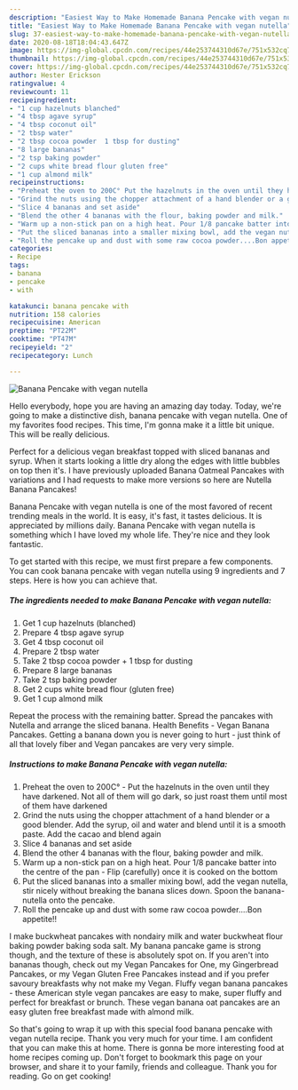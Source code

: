 ```yaml
---
description: "Easiest Way to Make Homemade Banana Pencake with vegan nutella"
title: "Easiest Way to Make Homemade Banana Pencake with vegan nutella"
slug: 37-easiest-way-to-make-homemade-banana-pencake-with-vegan-nutella
date: 2020-08-18T18:04:43.647Z
image: https://img-global.cpcdn.com/recipes/44e253744310d67e/751x532cq70/banana-pencake-with-vegan-nutella-recipe-main-photo.jpg
thumbnail: https://img-global.cpcdn.com/recipes/44e253744310d67e/751x532cq70/banana-pencake-with-vegan-nutella-recipe-main-photo.jpg
cover: https://img-global.cpcdn.com/recipes/44e253744310d67e/751x532cq70/banana-pencake-with-vegan-nutella-recipe-main-photo.jpg
author: Hester Erickson
ratingvalue: 4
reviewcount: 11
recipeingredient:
- "1 cup hazelnuts blanched"
- "4 tbsp agave syrup"
- "4 tbsp coconut oil"
- "2 tbsp water"
- "2 tbsp cocoa powder  1 tbsp for dusting"
- "8 large bananas"
- "2 tsp baking powder"
- "2 cups white bread flour gluten free"
- "1 cup almond milk"
recipeinstructions:
- "Preheat the oven to 200C° Put the hazelnuts in the oven until they have darkened. Not all of them will go dark, so just roast them until most of them have darkened"
- "Grind the nuts using the chopper attachment of a hand blender or a good blender. Add the syrup, oil and water and blend until it is a smooth paste. Add the cacao and blend again"
- "Slice 4 bananas and set aside"
- "Blend the other 4 bananas with the flour, baking powder and milk."
- "Warm up a non-stick pan on a high heat. Pour 1/8 pancake batter into the centre of the pan Flip (carefully) once it is cooked on the bottom"
- "Put the sliced bananas into a smaller mixing bowl, add the vegan nutella, stir nicely without breaking the banana slices down. Spoon the banana-nutella onto the pencake."
- "Roll the pencake up and dust with some raw cocoa powder....Bon appetite!!"
categories:
- Recipe
tags:
- banana
- pencake
- with

katakunci: banana pencake with 
nutrition: 158 calories
recipecuisine: American
preptime: "PT22M"
cooktime: "PT47M"
recipeyield: "2"
recipecategory: Lunch

---
```



![Banana Pencake with vegan nutella](https://img-global.cpcdn.com/recipes/44e253744310d67e/751x532cq70/banana-pencake-with-vegan-nutella-recipe-main-photo.jpg)

Hello everybody, hope you are having an amazing day today. Today, we're going to make a distinctive dish, banana pencake with vegan nutella. One of my favorites food recipes. This time, I'm gonna make it a little bit unique. This will be really delicious.

Perfect for a delicious vegan breakfast topped with sliced bananas and syrup. When it starts looking a little dry along the edges with little bubbles on top then it&#39;s. I have previously uploaded Banana Oatmeal Pancakes with variations and I had requests to make more versions so here are Nutella Banana Pancakes!

Banana Pencake with vegan nutella is one of the most favored of recent trending meals in the world. It is easy, it's fast, it tastes delicious. It is appreciated by millions daily. Banana Pencake with vegan nutella is something which I have loved my whole life. They're nice and they look fantastic.


To get started with this recipe, we must first prepare a few components. You can cook banana pencake with vegan nutella using 9 ingredients and 7 steps. Here is how you can achieve that.

<!--inarticleads1-->

##### The ingredients needed to make Banana Pencake with vegan nutella:

1. Get 1 cup hazelnuts (blanched)
1. Prepare 4 tbsp agave syrup
1. Get 4 tbsp coconut oil
1. Prepare 2 tbsp water
1. Take 2 tbsp cocoa powder + 1 tbsp for dusting
1. Prepare 8 large bananas
1. Take 2 tsp baking powder
1. Get 2 cups white bread flour (gluten free)
1. Get 1 cup almond milk


Repeat the process with the remaining batter. Spread the pancakes with Nutella and arrange the sliced banana. Health Benefits - Vegan Banana Pancakes. Getting a banana down you is never going to hurt - just think of all that lovely fiber and Vegan pancakes are very very simple. 

<!--inarticleads2-->

##### Instructions to make Banana Pencake with vegan nutella:

1. Preheat the oven to 200C° - Put the hazelnuts in the oven until they have darkened. Not all of them will go dark, so just roast them until most of them have darkened
1. Grind the nuts using the chopper attachment of a hand blender or a good blender. Add the syrup, oil and water and blend until it is a smooth paste. Add the cacao and blend again
1. Slice 4 bananas and set aside
1. Blend the other 4 bananas with the flour, baking powder and milk.
1. Warm up a non-stick pan on a high heat. Pour 1/8 pancake batter into the centre of the pan - Flip (carefully) once it is cooked on the bottom
1. Put the sliced bananas into a smaller mixing bowl, add the vegan nutella, stir nicely without breaking the banana slices down. Spoon the banana-nutella onto the pencake.
1. Roll the pencake up and dust with some raw cocoa powder....Bon appetite!!


I make buckwheat pancakes with nondairy milk and water buckwheat flour baking powder baking soda salt. My banana pancake game is strong though, and the texture of these is absolutely spot on. If you aren&#39;t into bananas though, check out my Vegan Pancakes for One, my Gingerbread Pancakes, or my Vegan Gluten Free Pancakes instead and if you prefer savoury breakfasts why not make my Vegan. Fluffy vegan banana pancakes - these American style vegan pancakes are easy to make, super fluffy and perfect for breakfast or brunch. These vegan banana oat pancakes are an easy gluten free breakfast made with almond milk. 

So that's going to wrap it up with this special food banana pencake with vegan nutella recipe. Thank you very much for your time. I am confident that you can make this at home. There is gonna be more interesting food at home recipes coming up. Don't forget to bookmark this page on your browser, and share it to your family, friends and colleague. Thank you for reading. Go on get cooking!
